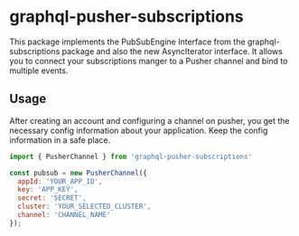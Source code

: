 # graphql-pusher-subscriptions

This package implements the PubSubEngine Interface from the graphql-subscriptions package and also the new AsyncIterator interface. It allows you to connect your subscriptions manger to a Pusher channel and bind to multiple events.

## Usage

After creating an account and configuring a channel on pusher, you get the necessary config information about your application. Keep the config information in a safe place. 

```javascript
import { PusherChannel } from 'graphql-pusher-subscriptions'

const pubsub = new PusherChannel({
  appId: 'YOUR_APP_ID',
  key: 'APP_KEY',
  secret: 'SECRET',
  cluster: 'YOUR_SELECTED_CLUSTER',
  channel: 'CHANNEL_NAME'
});

```
